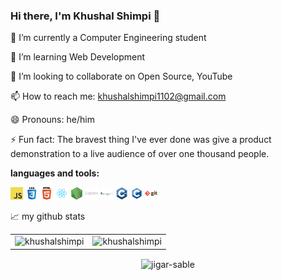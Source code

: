 ### Hi there, I'm Khushal Shimpi 👋

  🔭 I’m currently a Computer Engineering student

  🌱 I’m learning Web Development
  
  👯 I’m looking to collaborate on Open Source, YouTube
  
  📫 How to reach me: khushalshimpi1102@gmail.com
  
  😄 Pronouns: he/him
  
  ⚡ Fun fact: The bravest thing I've ever done was give a product demonstration to a live audience of over one thousand people.
  
  **languages and tools:**  

<code><img height="20" src="https://raw.githubusercontent.com/github/explore/80688e429a7d4ef2fca1e82350fe8e3517d3494d/topics/javascript/javascript.png"></code>
<code><img height="20" src="https://raw.githubusercontent.com/github/explore/80688e429a7d4ef2fca1e82350fe8e3517d3494d/topics/css/css.png"></code>
<code><img height="20" src="https://raw.githubusercontent.com/github/explore/80688e429a7d4ef2fca1e82350fe8e3517d3494d/topics/html/html.png"></code>
<code><img height="20" src="https://raw.githubusercontent.com/github/explore/5c058a388828bb5fde0bcafd4bc867b5bb3f26f3/topics/react/react.png"></code>
<code><img height="20" src="https://raw.githubusercontent.com/github/explore/80688e429a7d4ef2fca1e82350fe8e3517d3494d/topics/nodejs/nodejs.png"></code>
<code><img height="20" src="https://raw.githubusercontent.com/github/explore/80688e429a7d4ef2fca1e82350fe8e3517d3494d/topics/express/express.png"></code>
<code><img height="20" src="https://raw.githubusercontent.com/github/explore/80688e429a7d4ef2fca1e82350fe8e3517d3494d/topics/mongodb/mongodb.png"></code>
<code><img height="20" src="https://raw.githubusercontent.com/github/explore/80688e429a7d4ef2fca1e82350fe8e3517d3494d/topics/cpp/cpp.png"></code>
<code><img height="20" src="https://raw.githubusercontent.com/github/explore/80688e429a7d4ef2fca1e82350fe8e3517d3494d/topics/c/c.png"></code>
<code><img height="20" src="https://raw.githubusercontent.com/github/explore/80688e429a7d4ef2fca1e82350fe8e3517d3494d/topics/git/git.png"></code>


📈 my github stats


<table>
  <tr>
    <td><img src="https://github-readme-stats.vercel.app/api?username=khushalshimpi&show_icons=true&theme=dark&locale=en" alt="khushalshimpi" /></td>
    <td><img src="https://github-readme-stats.vercel.app/api/top-langs?username=khushalshimpi&show_icons=true&theme=dark&locale=en&layout=compact" alt="khushalshimpi" /></td>
  </tr>
</table>

<div align="center">
<p><img align="center" src="https://github-readme-streak-stats.herokuapp.com/?user=khushalshimpi&theme=dark" alt="jigar-sable" /></p>
  </div>

